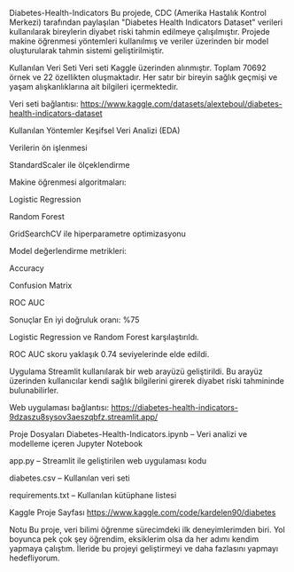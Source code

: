Diabetes-Health-Indicators
Bu projede, CDC (Amerika Hastalık Kontrol Merkezi) tarafından paylaşılan "Diabetes Health Indicators Dataset" verileri kullanılarak bireylerin diyabet riski tahmin edilmeye çalışılmıştır. Projede makine öğrenmesi yöntemleri kullanılmış ve veriler üzerinden bir model oluşturularak tahmin sistemi geliştirilmiştir.

Kullanılan Veri Seti
Veri seti Kaggle üzerinden alınmıştır. Toplam 70692 örnek ve 22 özellikten oluşmaktadır. Her satır bir bireyin sağlık geçmişi ve yaşam alışkanlıklarına ait bilgileri içermektedir.

Veri seti bağlantısı:
https://www.kaggle.com/datasets/alexteboul/diabetes-health-indicators-dataset

Kullanılan Yöntemler
Keşifsel Veri Analizi (EDA)

Verilerin ön işlenmesi

StandardScaler ile ölçeklendirme

Makine öğrenmesi algoritmaları:

Logistic Regression

Random Forest

GridSearchCV ile hiperparametre optimizasyonu

Model değerlendirme metrikleri:

Accuracy

Confusion Matrix

ROC AUC

Sonuçlar
En iyi doğruluk oranı: %75

Logistic Regression ve Random Forest karşılaştırıldı.

ROC AUC skoru yaklaşık 0.74 seviyelerinde elde edildi.

Uygulama
Streamlit kullanılarak bir web arayüzü geliştirildi. Bu arayüz üzerinden kullanıcılar kendi sağlık bilgilerini girerek diyabet riski tahmininde bulunabilirler.
 
Web uygulaması bağlantısı:
https://diabetes-health-indicators-9dzaszu8sysov3aeszqbfz.streamlit.app/

Proje Dosyaları
Diabetes-Health-Indicators.ipynb – Veri analizi ve modelleme içeren Jupyter Notebook

app.py – Streamlit ile geliştirilen web uygulaması kodu

diabetes.csv – Kullanılan veri seti

requirements.txt – Kullanılan kütüphane listesi

Kaggle Proje Sayfası
https://www.kaggle.com/code/kardelen90/diabetes

Notu
Bu proje, veri bilimi öğrenme sürecimdeki ilk deneyimlerimden biri.
Yol boyunca pek çok şey öğrendim, eksiklerim olsa da her adımı kendim yapmaya çalıştım.
İleride bu projeyi geliştirmeyi ve daha fazlasını yapmayı hedefliyorum.
